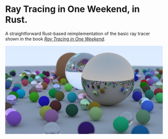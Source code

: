 # Ray Tracing in One Weekend, in Rust.

A straightforward Rust-based reimplementation of the basic ray tracer shown in the book [_Ray Tracing in One Weekend_](https://raytracing.github.io/books/RayTracingInOneWeekend.html).

![Final Render](random_scene.bmp)